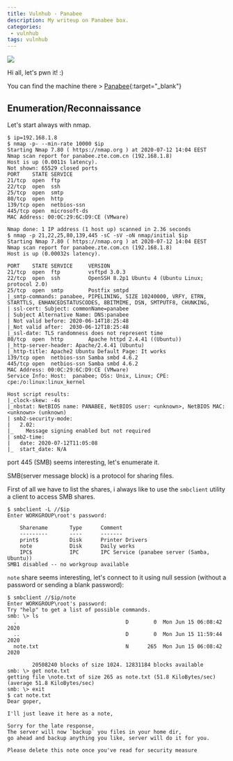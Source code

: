 ```yaml
---
title: Vulnhub - Panabee
description: My writeup on Panabee box.
categories:
 - vulnhub
tags: vulnhub
---
```


![](https://pbs.twimg.com/profile_images/634463579433910272/qT21z1iG.png)

Hi all, let's pwn it! :)

You can find the machine there > [Panabee](https://www.vulnhub.com/entry/panabee-1,502/){:target="_blank"}

## Enumeration/Reconnaissance

Let's start always with nmap.

```
$ ip=192.168.1.8                
$ nmap -p- --min-rate 10000 $ip
Starting Nmap 7.80 ( https://nmap.org ) at 2020-07-12 14:04 EEST
Nmap scan report for panabee.zte.com.cn (192.168.1.8)
Host is up (0.0011s latency).
Not shown: 65529 closed ports
PORT    STATE SERVICE
21/tcp  open  ftp
22/tcp  open  ssh
25/tcp  open  smtp
80/tcp  open  http
139/tcp open  netbios-ssn
445/tcp open  microsoft-ds
MAC Address: 00:0C:29:6C:D9:CE (VMware)

Nmap done: 1 IP address (1 host up) scanned in 2.36 seconds
$ nmap -p 21,22,25,80,139,445 -sC -sV -oN nmap/initial $ip
Starting Nmap 7.80 ( https://nmap.org ) at 2020-07-12 14:04 EEST
Nmap scan report for panabee.zte.com.cn (192.168.1.8)
Host is up (0.00032s latency).

PORT    STATE SERVICE     VERSION
21/tcp  open  ftp         vsftpd 3.0.3
22/tcp  open  ssh         OpenSSH 8.2p1 Ubuntu 4 (Ubuntu Linux; protocol 2.0)
25/tcp  open  smtp        Postfix smtpd
|_smtp-commands: panabee, PIPELINING, SIZE 10240000, VRFY, ETRN, STARTTLS, ENHANCEDSTATUSCODES, 8BITMIME, DSN, SMTPUTF8, CHUNKING, 
| ssl-cert: Subject: commonName=panabee
| Subject Alternative Name: DNS:panabee
| Not valid before: 2020-06-14T18:25:48
|_Not valid after:  2030-06-12T18:25:48
|_ssl-date: TLS randomness does not represent time
80/tcp  open  http        Apache httpd 2.4.41 ((Ubuntu))
|_http-server-header: Apache/2.4.41 (Ubuntu)
|_http-title: Apache2 Ubuntu Default Page: It works
139/tcp open  netbios-ssn Samba smbd 4.6.2
445/tcp open  netbios-ssn Samba smbd 4.6.2
MAC Address: 00:0C:29:6C:D9:CE (VMware)
Service Info: Host:  panabee; OSs: Unix, Linux; CPE: cpe:/o:linux:linux_kernel

Host script results:
|_clock-skew: -4s
|_nbstat: NetBIOS name: PANABEE, NetBIOS user: <unknown>, NetBIOS MAC: <unknown> (unknown)
| smb2-security-mode: 
|   2.02: 
|_    Message signing enabled but not required
| smb2-time: 
|   date: 2020-07-12T11:05:08
|_  start_date: N/A
```

port 445 (SMB) seems interesting, let's enumerate it. 

SMB(server message block) is a protocol for sharing files.

First of all we have to list the shares, i always like to use the `smbclient` utility a client to access SMB shares.

```
$ smbclient -L //$ip    
Enter WORKGROUP\root's password: 

	Sharename       Type      Comment
	---------       ----      -------
	print$          Disk      Printer Drivers
	note            Disk      Daily works
	IPC$            IPC       IPC Service (panabee server (Samba, Ubuntu))
SMB1 disabled -- no workgroup available
```

`note` share seems interesting, let's connect to it using null session (without a password or sending a blank password):

```
$ smbclient //$ip/note
Enter WORKGROUP\root's password: 
Try "help" to get a list of possible commands.
smb: \> ls
  .                                   D        0  Mon Jun 15 06:08:42 2020
  ..                                  D        0  Mon Jun 15 11:59:44 2020
  note.txt                            N      265  Mon Jun 15 06:08:42 2020

		20508240 blocks of size 1024. 12831184 blocks available
smb: \> get note.txt
getting file \note.txt of size 265 as note.txt (51.8 KiloBytes/sec) (average 51.8 KiloBytes/sec)
smb: \> exit
$ cat note.txt 
Dear goper, 

I'll just leave it here as a note,

Sorry for the late response,
The server will now `backup` you files in your home dir,
go ahead and backup anything you like, server will do it for you.

Please delete this note once you've read for security measure
```



